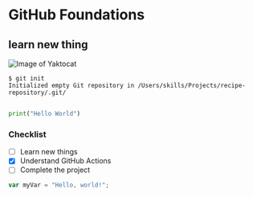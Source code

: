 # GitHub Foundations
## learn new thing
![Image of Yaktocat](https://octodex.github.com/images/yaktocat.png)
```
$ git init
Initialized empty Git repository in /Users/skills/Projects/recipe-repository/.git/
```

``` python

print("Hello World")
```
### Checklist
- [ ] Learn new things
- [x] Understand GitHub Actions
- [ ] Complete the project
``` javascript
var myVar = "Hello, world!";
```





